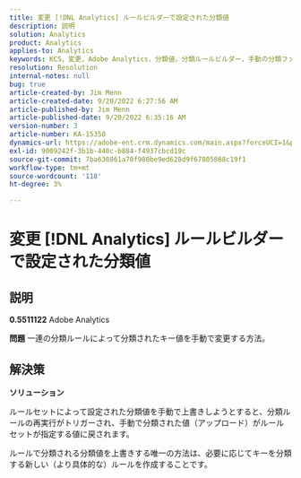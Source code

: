 ```yaml
---
title: 変更 [!DNL Analytics] ルールビルダーで設定された分類値
description: 説明
solution: Analytics
product: Analytics
applies-to: Analytics
keywords: KCS，変更，Adobe Analytics，分類値，分類ルールビルダー，手動の分類ファイルのアップロード
resolution: Resolution
internal-notes: null
bug: true
article-created-by: Jim Menn
article-created-date: 9/20/2022 6:27:56 AM
article-published-by: Jim Menn
article-published-date: 9/20/2022 6:35:16 AM
version-number: 3
article-number: KA-15350
dynamics-url: https://adobe-ent.crm.dynamics.com/main.aspx?forceUCI=1&pagetype=entityrecord&etn=knowledgearticle&id=9752335a-ad38-ed11-9db1-0022480866ad
exl-id: 9009242f-3b1b-440c-b884-f4937cbcd19c
source-git-commit: 7ba630861a70f980be9ed628d9f67805868c19f1
workflow-type: tm+mt
source-wordcount: '118'
ht-degree: 3%

---
```


# 変更 [!DNL Analytics] ルールビルダーで設定された分類値

## 説明


<b>0.5511122</b>
Adobe Analytics

<b>問題</b>
一連の分類ルールによって分類されたキー値を手動で変更する方法。


## 解決策


<b>ソリューション</b>

ルールセットによって設定された分類値を手動で上書きしようとすると、分類ルールの再実行がトリガーされ、手動で分類された値（アップロード）がルールセットが指定する値に戻されます。

ルールで分類される分類値を上書きする唯一の方法は、必要に応じてキーを分類する新しい（より具体的な）ルールを作成することです。
